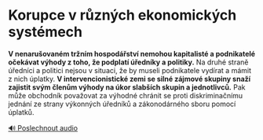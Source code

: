 # Korupce v různých ekonomických systémech

**V nenarušovaném tržním hospodářství nemohou kapitalisté a podnikatelé očekávat výhody z toho, že podplatí úředníky a politiky.** Na druhé straně úředníci a politici nejsou v situaci, že by museli podnikatele vydírat a mámit z nich úplatky. **V intervencionistické zemi se silné zájmové skupiny snaží zajistit svým členům výhody na úkor slabších skupin a jednotlivců.** Pak může obchodník považovat za výhodné chránit se proti diskriminačnímu jednání ze strany výkonných úředníků a zákonodárného sboru pomocí úplatků.

[🔊 Poslechnout audio](/data/7-paragraphs/audio/chapter_56/para_005-V-nenaruovanm-trnm-hospodstv-nemohou-kapita.mp3) 